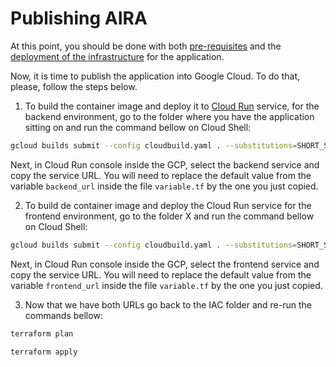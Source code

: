 # Publishing AIRA

At this point, you should be done with both [pre-requisites](./pre-requisites.md) and the [deployment of the infrastructure](./building-cloud-infrastructure.md) for the application.

Now, it is time to publish the application into Google Cloud. To do that, please, follow the steps below.

1. To build the container image and deploy it to [Cloud Run](https://cloud.google.com/run/) service, for the backend environment, go to the folder where you have the application sitting on and run the command bellow on Cloud Shell:

```bash
gcloud builds submit --config cloudbuild.yaml . --substitutions=SHORT_SHA=00001
```

Next, in Cloud Run console inside the GCP, select the backend service and copy the service URL. You will need to replace the default value from the variable `backend_url` inside the file `variable.tf` by the one you just copied.

2. To build de container image and deploy the Cloud Run service for the frontend environment, go to the folder X and run the command bellow on Cloud Shell:

 ```bash
gcloud builds submit --config cloudbuild.yaml . --substitutions=SHORT_SHA=00001
```

Next, in Cloud Run console inside the GCP, select the frontend service and copy the service URL. You will need to replace the default value from the variable `frontend_url` inside the file `variable.tf` by the one you just copied.

3. Now that we have both URLs go back to the IAC folder and re-run the commands bellow:

```bash
terraform plan
```

```bash
terraform apply
```